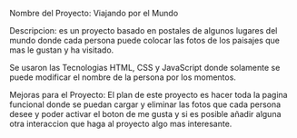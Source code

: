 Nombre del Proyecto: Viajando por el Mundo

Descripcion: es un proyecto basado en postales de algunos lugares del mundo donde cada persona puede colocar las fotos de los paisajes que mas le gustan y ha visitado.

Se usaron las Tecnologias HTML, CSS y JavaScript donde solamente se puede modificar el nombre de la persona por los momentos.

Mejoras para el Proyecto:
El plan de este proyecto es hacer toda la pagina funcional donde se puedan cargar y eliminar las fotos que cada persona desee y poder activar el boton de me gusta y si es posible añadir alguna otra interaccion que haga al proyecto algo mas interesante.
